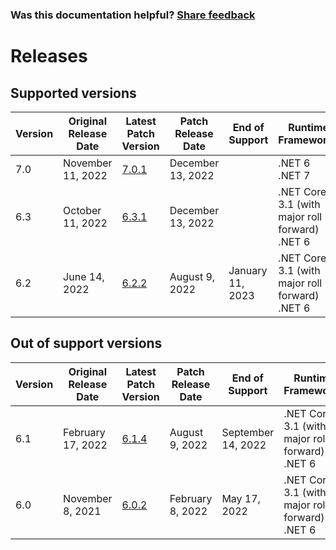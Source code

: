
### Was this documentation helpful? [Share feedback](https://www.research.net/r/DGDQWXH?src=documentation%2Freleases)

# Releases

## Supported versions

| Version | Original Release Date | Latest Patch Version | Patch Release Date | End of Support | Runtime Frameworks |
|---|---|---|---|---|---|
| 7.0 | November 11, 2022 | [7.0.1](https://github.com/dotnet/dotnet-monitor/blob/main/documentation/releaseNotes/releaseNotes.v7.0.1.md) | December 13, 2022 | | .NET 6<br/>.NET 7 |
| 6.3 | October 11, 2022 | [6.3.1](https://github.com/dotnet/dotnet-monitor/blob/main/documentation/releaseNotes/releaseNotes.v6.3.1.md) | December 13, 2022 | | .NET Core 3.1 (with major roll forward)<br/>.NET 6 |
| 6.2 | June 14, 2022 | [6.2.2](https://github.com/dotnet/dotnet-monitor/blob/main/documentation/releaseNotes/releaseNotes.v6.2.2.md) | August 9, 2022 | January 11, 2023 | .NET Core 3.1 (with major roll forward)<br/>.NET 6 |

## Out of support versions

| Version | Original Release Date | Latest Patch Version | Patch Release Date | End of Support | Runtime Frameworks |
|---|---|---|---|---|---|
| 6.1 | February 17, 2022 | [6.1.4](https://github.com/dotnet/dotnet-monitor/blob/main/documentation/releaseNotes/releaseNotes.v6.1.4.md) | August 9, 2022 |  September 14, 2022 | .NET Core 3.1 (with major roll forward)<br/>.NET 6 |
| 6.0 | November 8, 2021 | [6.0.2](https://github.com/dotnet/dotnet-monitor/blob/main/documentation/releaseNotes/releaseNotes.v6.0.2.md) | February 8, 2022 | May 17, 2022 | .NET Core 3.1 (with major roll forward)<br/>.NET 6 |

<!-- ## Preview releases

| Version  | Latest Version | Release Date | Runtime Frameworks |
|---|---|---|---| -->
